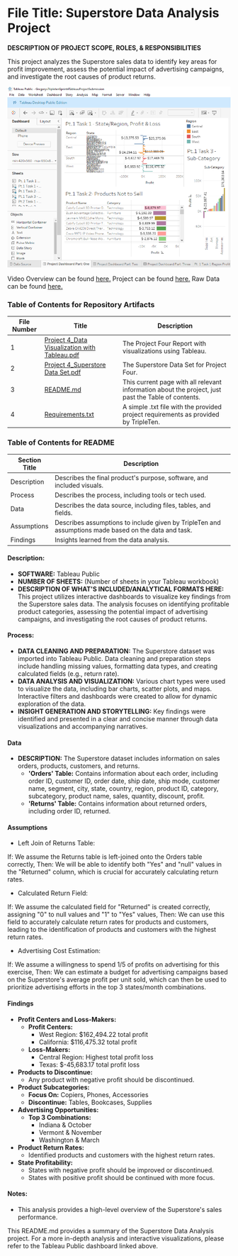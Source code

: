 # File Title: Superstore Data Analysis Project

**DESCRIPTION OF PROJECT SCOPE, ROLES, & RESPONSIBILITIES**

This project analyzes the Superstore sales data to identify key areas for profit improvement, assess the potential impact of advertising campaigns, and investigate the root causes of product returns.

![image alt](https://github.com/Kin175/Data-Projects-TripleTen/blob/303cd962efd0789049aaa0a3733641fc567a662c/.images/GitHub%20Project%20Four%20Dashboard%20Pt1.png)

Video Overview can be found <a href='URL HERE'><u>here</u>.</a>
Project can be found <a href='URL HERE'><u>here</u>.</a>
Raw Data can be found <a href='URL HERE'><u>here</u>.</a>

### Table of Contents for Repository Artifacts

| File Number | Title | Description |
|---|---|---|
| 1 | [Project 4_Data Visualization with Tableau.pdf](https://github.com/Kin175/Data-Projects-TripleTen/blob/main/SuperStore/GitHub%20Project%204_%20Data%20Visualization%20with%20Tableau.pdf) | The Project Four Report with visualizations using Tableau. |
| 2 | [Project 4_Superstore Data Set.pdf](https://github.com/Kin175/Data-Projects-TripleTen/blob/main/SuperStore/GitHub%20Project%204_%20Superstore%20Data%20Set.pdf) | The Superstore Data Set for Project Four. |
| 3 | [README.md](https://github.com/Kin175/Data-Projects-TripleTen/blob/main/SuperStore/README.md) | This current page with all relevant information about the project, just past the Table of contents. |
| 4 | [Requirements.txt](https://github.com/Kin175/Data-Projects-TripleTen/blob/main/SuperStore/Requirements.txt) | A simple .txt file with the provided project requirements as provided by TripleTen. |

### Table of Contents for README

| Section Title | Description |
|---|---|
| Description | Describes the final product's purpose, software, and included visuals. |
| Process | Describes the process, including tools or tech used. |
| Data | Describes the data source, including files, tables, and fields. |
| Assumptions | Describes assumptions to include given by TripleTen and assumptions made based on the data and task. |
| Findings | Insights learned from the data analysis. |

#### Description:

* **SOFTWARE:** Tableau Public
* **NUMBER OF SHEETS:** (Number of sheets in your Tableau workbook)
* **DESCRIPTION OF WHAT'S INCLUDED/ANALYTICAL FORMATS HERE:** This project utilizes interactive dashboards to visualize key findings from the Superstore sales data. The analysis focuses on identifying profitable product categories, assessing the potential impact of advertising campaigns, and investigating the root causes of product returns.

#### Process:

* **DATA CLEANING AND PREPARATION:** The Superstore dataset was imported into Tableau Public. Data cleaning and preparation steps include handling missing values, formatting data types, and creating calculated fields (e.g., return rate).
* **DATA ANALYSIS AND VISUALIZATION:** Various chart types were used to visualize the data, including bar charts, scatter plots, and maps. Interactive filters and dashboards were created to allow for dynamic exploration of the data.
* **INSIGHT GENERATION AND STORYTELLING:** Key findings were identified and presented in a clear and concise manner through data visualizations and accompanying narratives.

#### Data

* **DESCRIPTION:** The Superstore dataset includes information on sales orders, products, customers, and returns.
    * **'Orders' Table:** Contains information about each order, including order ID, customer ID, order date, ship date, ship mode, customer name, segment, city, state, country, region, product ID, category, subcategory, product name, sales, quantity, discount, profit.
    * **'Returns' Table:** Contains information about returned orders, including order ID, returned.

#### Assumptions

* Left Join of Returns Table:

If: We assume the Returns table is left-joined onto the Orders table correctly,
Then: We will be able to identify both "Yes" and "null" values in the "Returned" column, which is crucial for accurately calculating return rates.

* Calculated Return Field:

If: We assume the calculated field for "Returned" is created correctly, assigning "0" to null values and "1" to "Yes" values,
Then: We can use this field to accurately calculate return rates for products and customers, leading to the identification of products and customers with the highest return rates.

* Advertising Cost Estimation:

If: We assume a willingness to spend 1/5 of profits on advertising for this exercise,
Then: We can estimate a budget for advertising campaigns based on the Superstore's average profit per unit sold, which can then be used to prioritize advertising efforts in the top 3 states/month combinations.

#### Findings

* **Profit Centers and Loss-Makers:**
    * **Profit Centers:** 
        * West Region: $162,494.22 total profit
        * California: $116,475.32 total profit
    * **Loss-Makers:** 
        * Central Region: Highest total profit loss
        * Texas: $-45,683.17 total profit loss
* **Products to Discontinue:**
    * Any product with negative profit should be discontinued. 
* **Product Subcategories:**
    * **Focus On:** Copiers, Phones, Accessories
    * **Discontinue:** Tables, Bookcases, Supplies
* **Advertising Opportunities:**
    * **Top 3 Combinations:**
        * Indiana & October 
        * Vermont & November
        * Washington & March
* **Product Return Rates:**
    * Identified products and customers with the highest return rates. 
* **State Profitability:**
    * States with negative profit should be improved or discontinued.
    * States with positive profit should be continued with more focus.


#### Notes:

* This analysis provides a high-level overview of the Superstore's sales performance. 

This README.md provides a summary of the Superstore Data Analysis project. For a more in-depth analysis and interactive visualizations, please refer to the Tableau Public dashboard linked above.
